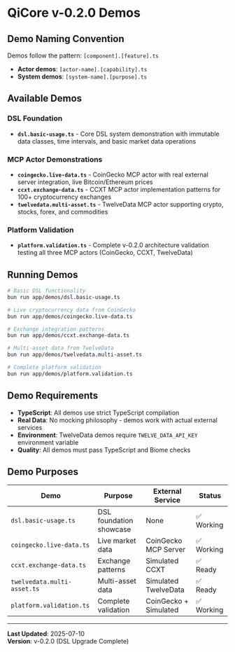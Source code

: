# QiCore v-0.2.0 Demos

## Demo Naming Convention

Demos follow the pattern: `[component].[feature].ts`

- **Actor demos**: `[actor-name].[capability].ts`
- **System demos**: `[system-name].[purpose].ts`

## Available Demos

### DSL Foundation
- **`dsl.basic-usage.ts`** - Core DSL system demonstration with immutable data classes, time intervals, and basic market data operations

### MCP Actor Demonstrations  
- **`coingecko.live-data.ts`** - CoinGecko MCP actor with real external server integration, live Bitcoin/Ethereum prices
- **`ccxt.exchange-data.ts`** - CCXT MCP actor implementation patterns for 100+ cryptocurrency exchanges
- **`twelvedata.multi-asset.ts`** - TwelveData MCP actor supporting crypto, stocks, forex, and commodities

### Platform Validation
- **`platform.validation.ts`** - Complete v-0.2.0 architecture validation testing all three MCP actors (CoinGecko, CCXT, TwelveData)

## Running Demos

```bash
# Basic DSL functionality
bun run app/demos/dsl.basic-usage.ts

# Live cryptocurrency data from CoinGecko
bun run app/demos/coingecko.live-data.ts

# Exchange integration patterns
bun run app/demos/ccxt.exchange-data.ts

# Multi-asset data from TwelveData
bun run app/demos/twelvedata.multi-asset.ts

# Complete platform validation
bun run app/demos/platform.validation.ts
```

## Demo Requirements

- **TypeScript**: All demos use strict TypeScript compilation
- **Real Data**: No mocking philosophy - demos work with actual external services
- **Environment**: TwelveData demos require `TWELVE_DATA_API_KEY` environment variable
- **Quality**: All demos must pass TypeScript and Biome checks

## Demo Purposes

| Demo | Purpose | External Service | Status |
|------|---------|------------------|--------|
| `dsl.basic-usage.ts` | DSL foundation showcase | None | ✅ Working |
| `coingecko.live-data.ts` | Live market data | CoinGecko MCP Server | ✅ Working |
| `ccxt.exchange-data.ts` | Exchange patterns | Simulated CCXT | ✅ Ready |
| `twelvedata.multi-asset.ts` | Multi-asset data | Simulated TwelveData | ✅ Ready |
| `platform.validation.ts` | Complete validation | CoinGecko + Simulated | ✅ Working |

---

**Last Updated**: 2025-07-10  
**Version**: v-0.2.0 (DSL Upgrade Complete)